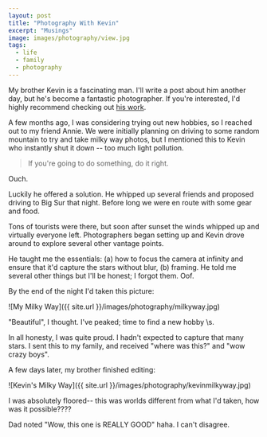 ```yaml
---
layout: post
title: "Photography With Kevin"
excerpt: "Musings"
image: images/photography/view.jpg
tags: 
  - life
  - family
  - photography
---
```


My brother Kevin is a fascinating man. I'll write a post about him another day, but he's become
a fantastic photographer. If you're interested, I'd highly recommend checking out [his work](http://akevinyang.com).

A few months ago, I was considering trying out new hobbies, so I reached out to my friend Annie. We were initially
planning on driving to some random mountain to try and take milky way photos, but I mentioned this to 
Kevin who instantly shut it down -- too much light pollution. 

> If you're going to do something, do it right.

Ouch.

Luckily he offered a solution. He whipped up several friends and proposed driving to Big Sur that night. Before long
we were en route with some gear and food.

Tons of tourists were there, but soon after sunset the winds whipped up and virtually everyone left. Photographers began
setting up and Kevin drove around to explore several other vantage points. 

He taught me the essentials: (a) how to focus the camera at infinity and ensure that it'd capture the stars
without blur, (b) framing. He told me several other things but I'll be honest; I forgot them. Oof.

By the end of the night I'd taken this picture:

![My Milky Way]({{ site.url }}/images/photography/milkyway.jpg)

"Beautiful", I thought. I've peaked; time to find a new hobby \s. 

In all honesty, I was quite proud. I hadn't expected to capture that many stars.
I sent this to my family, and received "where was this?" and "wow crazy boys".

A few days later, my brother finished editing:

![Kevin's Milky Way]({{ site.url }}/images/photography/kevinmilkyway.jpg)

I was absolutely floored-- this was worlds different from what I'd taken, how was it possible????

Dad noted "Wow, this one is REALLY GOOD" haha. I can't disagree.
